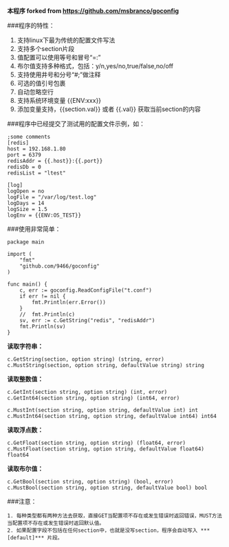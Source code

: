 **本程序 forked from https://github.com/msbranco/goconfig**

###程序的特性：

1. 支持linux下最为传统的配置文件写法
2. 支持多个section片段
3. 值配置可以使用等号和冒号“=:”
4. 布尔值支持多种格式，包括：y/n,yes/no,true/false,no/off
5. 支持使用井号和分号“#;”做注释
6. 可选的值引号包裹
7. 自动忽略空行
8. 支持系统环境变量 {{ENV:xxx}}
9. 添加变量支持，{{section.val}} 或者 {{.val}} 获取当前section的内容

###程序中已经提交了测试用的配置文件示例，如：

    ;some comments
    [redis]
    host = 192.168.1.80
    port = 6379
    redisAddr = {{.host}}:{{.port}}
    redisDb = 0
    redisList = "ltest"
    
    [log]
    logOpen = no
    logFile = "/var/log/test.log"
    logDays = 14
    logSize = 1.5
    logEnv = {{ENV:OS_TEST}}

###使用非常简单：

    package main

	import (
		"fmt"
		"github.com/9466/goconfig"
	)

	func main() {
		c, err := goconfig.ReadConfigFile("t.conf")
		if err != nil {
			fmt.Println(err.Error())
		}
		//  fmt.Println(c)
		sv, err := c.GetString("redis", "redisAddr")
		fmt.Println(sv)
	}
    
**读取字符串：**

    c.GetString(section, option string) (string, error)
    c.MustString(section, option string, defaultValue string) string
    
**读取整数值：**

    c.GetInt(section string, option string) (int, error)
    c.GetInt64(section string, option string) (int64, error)
    
    c.MustInt(section string, option string, defaultValue int) int
    c.MustInt64(section string, option string, defaultValue int64) int64
    
**读取浮点数：**

    c.GetFloat(section string, option string) (float64, error)
    c.MustFloat(section string, option string, defaultValue float64) float64
    
**读取布尔值：**

    c.GetBool(section string, option string) (bool, error)
    c.MustBool(section string, option string, defaultValue bool) bool
    
###注意：

    1. 每种类型都有两种方法去获取，直接GET当配置项不存在或发生错误时返回错误，MUST方法当配置项不存在或发生错误时返回默认值。
    2. 如果配置字段不包括在任何section中，也就是没写section，程序会自动写入 ***[default]*** 片段。
